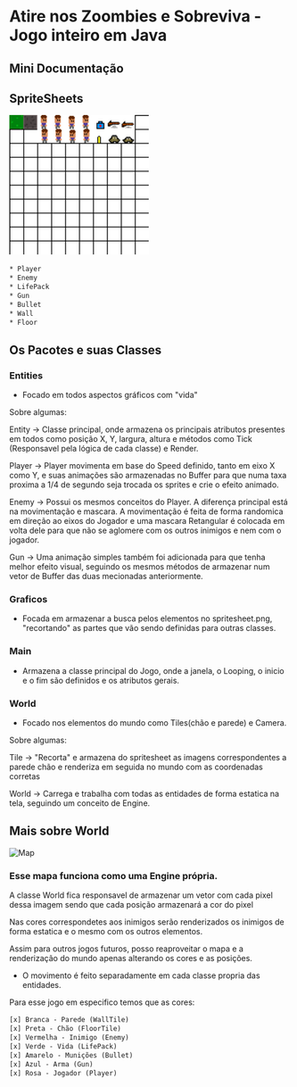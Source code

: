 # Atire nos Zoombies e Sobreviva - Jogo inteiro em Java
## Mini Documentação

## SpriteSheets

<img src="bin/spritesheet.png" width="250" />

    * Player
    * Enemy
    * LifePack
    * Gun
    * Bullet
    * Wall
    * Floor

## Os Pacotes e suas Classes

### Entities
  * Focado em todos aspectos gráficos com "vida"


Sobre algumas:

Entity -> Classe principal, onde armazena os principais atributos presentes em todos como posição X, Y, largura, altura e métodos como Tick (Responsavel pela lógica de cada classe) e Render.

Player -> Player movimenta em base do Speed definido, tanto em eixo X como Y, e suas animações são armazenadas no Buffer para que numa taxa proxima a 1/4 de segundo seja trocada os sprites e crie o efeito animado.

Enemy -> Possui os mesmos conceitos do Player. A diferença principal está na movimentação e mascara. A movimentação é feita de forma randomica em direção ao eixos do Jogador e uma mascara Retangular é colocada em volta dele para que não se aglomere com os outros inimigos e nem com o jogador.

Gun -> Uma animação simples também foi adicionada para que tenha melhor efeito visual, seguindo os mesmos métodos de armazenar num vetor de Buffer das duas mecionadas anteriormente.



### Graficos
  * Focada em armazenar a busca pelos elementos no spritesheet.png, "recortando" as partes que vão sendo definidas para outras classes.

### Main
  * Armazena a classe principal do Jogo, onde a janela, o Looping, o inicio e o fim são definidos e os atributos gerais.

### World
  * Focado nos elementos do mundo como Tiles(chão e parede) e Camera.


Sobre algumas:

Tile -> "Recorta" e armazena do spritesheet as imagens correspondentes a parede chão e renderiza em seguida no mundo com as coordenadas corretas

World -> Carrega e trabalha com todas as entidades de forma estatica na tela, seguindo um conceito de Engine.


## Mais sobre World

![Map](https://user-images.githubusercontent.com/47978193/78920519-e7f57780-7a69-11ea-9717-267b2a33f984.png)

### Esse mapa funciona como uma Engine própria. 

A classe World fica responsavel de armazenar um vetor com cada pixel dessa imagem sendo que cada posição armazenará a cor do pixel

Nas cores correspondetes aos inimigos serão renderizados os inimigos de forma estatica e o mesmo com os outros elementos.

Assim para outros jogos futuros, posso reaproveitar o mapa e a renderização do mundo apenas alterando os cores e as posições.

* O movimento é feito separadamente em cada classe propria das entidades.

Para esse jogo em especifico temos que as cores:

    [x] Branca - Parede (WallTile)
    [x] Preta - Chão (FloorTile)
    [x] Vermelha - Inimigo (Enemy)
    [x] Verde - Vida (LifePack)
    [x] Amarelo - Munições (Bullet)
    [x] Azul - Arma (Gun)
    [x] Rosa - Jogador (Player)
